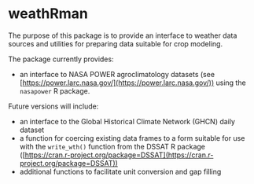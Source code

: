 # weathRman

The purpose of this package is to provide an interface to weather data sources and utilities for preparing data suitable for crop modeling.

The package currently provides:

- an interface to NASA POWER agroclimatology datasets (see [https://power.larc.nasa.gov/](https://power.larc.nasa.gov/)) using the `nasapower` R package.

Future versions will include:

- an interface to the Global Historical Climate Network (GHCN) daily dataset
- a function for coercing existing data frames to a form suitable for use with the `write_wth()` function from the DSSAT R package ([https://cran.r-project.org/package=DSSAT](https://cran.r-project.org/package=DSSAT))
- additional functions to facilitate unit conversion and gap filling
